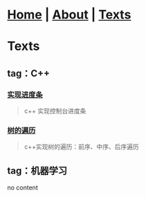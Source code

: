 # [Home](https://ga0wei.github.io/) |   [About](/about)  |   [Texts](/allTexts)

# Texts



## tag：C++

### [实现进度条](subPages/cpp/cpp_processBar)
> c++ 实现控制台进度条

### [树的遍历](subPages/cpp/Tree_traversal_iterately)
> c++实现树的遍历：前序、中序、后序遍历

## tag：机器学习
no content